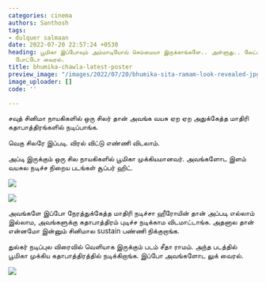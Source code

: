 ```yaml
---
categories: cinema
authors: Santhosh
tags:
- dulquer salmaan
date: 2022-07-20 22:57:24 +0530
heading: பூமிகா இப்போவும் அம்மாடியோவ் செம்மையா இருக்காங்களே.. அள்ளுது.. லேட்டஸ்ட்
  போட்டோ வைரல்.
title: bhumika-chawla-latest-poster
preview_image: "/images/2022/07/20/bhumika-sita-ramam-look-revealed-jpg.jpeg"
image_uploader: []
code: ''

---
```

சவுத் சினிமா நாயகிகளில் ஒரு சிலர் தான் அவங்க வயசு ஏற ஏற அதுக்கேத்த மாதிரி கதாபாத்திரங்களில் நடிப்பாங்க.

வெகு சிலரே இப்படி. விரல் விட்டு எண்ணி விடலாம். 

அப்டி இருக்கும் ஒரு சில நாயகிகளில் பூமிகா முக்கியமானவர். அவங்களோட இளம் வயசுல நடிச்ச நிறைய படங்கள் சூப்பர் ஹிட்.

![](/images/2022/07/20/bhumika-chawla-latest-2-jpg.jpeg)

![](/images/2022/07/20/bhumika-chawla-latest-3-jpg.jpeg)

அவங்களே இப்போ நேரத்துக்கேத்த மாதிரி நடிச்சா ஹீரோயின் தான் அப்படி எல்லாம் இல்லாம, அவங்களுக்கு கதாபாத்திரம் புடிச்ச நடிக்காம விடமாட்டாங்க. அதனால தான் என்னமோ இன்னும் சினிமால sustain பண்ணி நிக்குறாங்க.

துல்கர் நடிப்புல விரைவில் வெளியாக இருக்கும் படம் சீதா ராமம். அந்த படத்தில் பூமிகா முக்கிய கதாபாத்திரத்தில் நடிக்கிறாங்க. இப்போ அவங்களோட லுக் வைரல்.

![](/images/2022/07/20/bhumika-chawla-latest-1-jpg.jpeg)